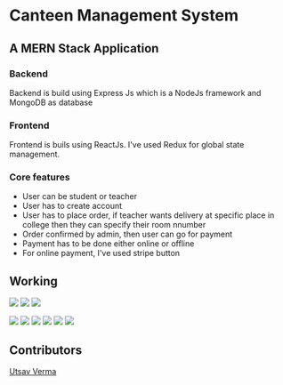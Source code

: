 # Canteen Management System

## A MERN Stack Application
### Backend
Backend is build using Express Js which is a NodeJs framework and MongoDB as database

### Frontend
Frontend is buils using ReactJs. I've used Redux for global state management.

### Core features
* User can be student or teacher
* User has to create account
* User has to place order, if teacher wants delivery at specific place in college then they can specify their room nnumber
* Order confirmed by admin, then user can go for payment
* Payment has to be done either online or offline
* For online payment, I've used stripe button


## Working 
![](https://imgur.com/y5XArvG.gif)
![](https://imgur.com/DihoPQb.gif)
![](https://imgur.com/MPer2BU.gif)

![](https://i.imgur.com/DKRfYGe.png)
![](https://i.imgur.com/oHcosDT.png)
![](https://i.imgur.com/QetqfL3.png)
![](https://i.imgur.com/IGfgyhc.png)
![](https://i.imgur.com/sPqoDie.png)
![](https://i.imgur.com/JNlHpsu.png)
## Contributors

[Utsav Verma](https://github.com/utsaverma2001-crypto)

